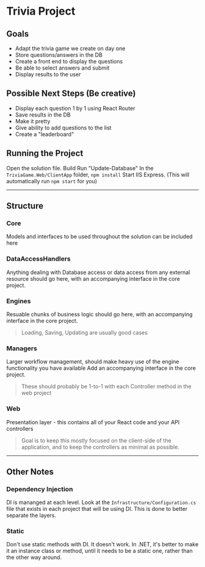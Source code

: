 # Trivia Project

## Goals
- Adapt the trivia game we create on day one  
- Store questions/answers in the DB  
- Create a front end to display the questions  
- Be able to select answers and submit  
- Display results to the user  

## Possible Next Steps (Be creative)
- Display each question 1 by 1 using React Router  
- Save results in the DB  
- Make it pretty  
- Give ability to add questions to the list  
- Create a "leaderboard"


## Running the Project
Open the solution file.
Build
Run "Update-Database"
In the `TriviaGame.Web/ClientApp` folder, `npm install`
Start IIS Express. (This will automatically run `npm start` for you)


---
## Structure

### Core
Models and interfaces to be used throughout the solution can be included here

### DataAccessHandlers
Anything dealing with Database access or data access from any external resource should go here, with an accompanying interface in the core project.

### Engines
Resuable chunks of business logic should go here, with an accompanying interface in the core project.
> Loading, Saving, Updating are usually good cases

### Managers
Larger workflow management, should make heavy use of the engine functionality you have available
Add an accompanying interface in the core project.
> These should probably be 1-to-1 with each Controller method in the web project

### Web
Presentation layer - this contains all of your React code and your API controllers
> Goal is to keep this mostly focused on the client-side of the application, and to keep the controllers as minimal as possible.

---
## Other Notes

### Dependency Injection
DI is mananged at each level. Look at the `Infrastructure/Configuration.cs` file that exists in each project that will be using DI. This is done to better separate the layers.

### Static
Don't use static methods with DI. It doesn't work. In .NET, it's better to make it an instance class or method, until it needs to be a static one, rather than the other way around.
